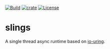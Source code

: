 [![Build](https://github.com/cssivision/slings/workflows/build/badge.svg)](
https://github.com/cssivision/slings/actions)
[![crate](https://img.shields.io/crates/v/slings.svg)](https://crates.io/crates/slings)
[![License](http://img.shields.io/badge/license-mit-blue.svg)](https://github.com/cssivision/slings/blob/master/LICENSE)

# slings
A single thread async runtime based on [io-uring](https://kernel.dk/io_uring.pdf).
